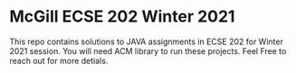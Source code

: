 # McGill ECSE 202 Winter 2021

This repo contains solutions to JAVA assignments in ECSE 202 for Winter 2021 session.
You will need ACM library to run these projects. 
Feel Free to reach out for more detials.
